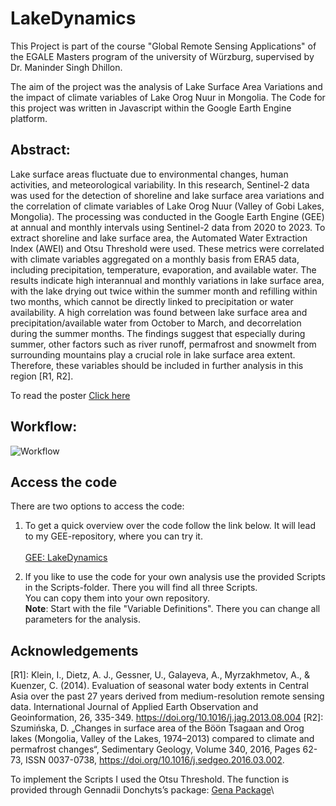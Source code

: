 # LakeDynamics

This Project is part of the course "Global Remote Sensing Applications"
of the EGALE Masters program of the university of Würzburg, supervised
by Dr. Maninder Singh Dhillon.

The aim of the project was the analysis of Lake Surface Area Variations
and the impact of climate variables of Lake Orog Nuur in Mongolia. The
Code for this project was written in Javascript within the Google Earth
Engine platform.

## Abstract: 
Lake surface areas fluctuate due to environmental changes, human activities, and meteorological variability. In this research, Sentinel-2 data was used for the detection of
shoreline and lake surface area variations and the correlation of climate variables of Lake Orog Nuur (Valley of Gobi Lakes, Mongolia). The processing was conducted in the
Google Earth Engine (GEE) at annual and monthly intervals using Sentinel-2 data from 2020 to 2023. To extract shoreline and lake surface area, the Automated Water Extraction
Index (AWEI) and Otsu Threshold were used. These metrics were correlated with climate variables aggregated on a monthly basis from ERA5 data, including precipitation,
temperature, evaporation, and available water. The results indicate high interannual and monthly variations in lake surface area, with the lake drying out twice within the
summer month and refilling within two months, which cannot be directly linked to precipitation or water availability. A high correlation was found between lake surface area and
precipitation/available water from October to March, and decorrelation during the summer months. The findings suggest that especially during summer, other factors such as
river runoff, permafrost and snowmelt from surrounding mountains play a crucial role in lake surface area extent. Therefore, these variables should be included in further analysis
in this region [R1, R2].

To read the poster [Click here](https://drive.google.com/file/d/1NvES7MFvwAqCMJEiPzoJxuzglWM1wJ_5/view?usp=sharing)

## Workflow:
![Workflow](LakeDynamics/images/Workflow.png)
## Access the code

There are two options to access the code:

1.  To get a quick overview over the code follow the link below. It will
    lead to my GEE-repository, where you can try it.\
    \
    [GEE:
    LakeDynamics](https://code.earthengine.google.com/?accept_repo=users/elenascholz/CC2_DrylandDynamics)

2.  If you like to use the code for your own analysis use the provided
    Scripts in the Scripts-folder. There you will find all three
    Scripts.\
    You can copy them into your own repository.\
    **Note**: Start with the file "Variable Definitions". There you can
    change all parameters for the analysis.

## Acknowledgements
[R1]: Klein, I., Dietz, A. J., Gessner, U., Galayeva, A., Myrzakhmetov, A., & Kuenzer, C. (2014). Evaluation of seasonal water body extents in Central Asia over the past 27 years derived from medium-resolution remote sensing data. International Journal of Applied Earth Observation and Geoinformation, 26, 335-349. https://doi.org/10.1016/j.jag.2013.08.004
[R2]: Szumińska, D. „Changes in surface area of the Böön Tsagaan and Orog lakes (Mongolia, Valley of the Lakes, 1974–2013) compared to climate and permafrost changes“, Sedimentary Geology, Volume 340, 2016, Pages 62-73,
ISSN 0037-0738, https://doi.org/10.1016/j.sedgeo.2016.03.002.

To implement the Scripts I used the Otsu Threshold. The function is
provided through Gennadii Donchyts’s package: [Gena
Package](https://code.earthengine.google.co.in/?scriptPath=users%2Fgena%2Fpackages%3Athresholding)\
